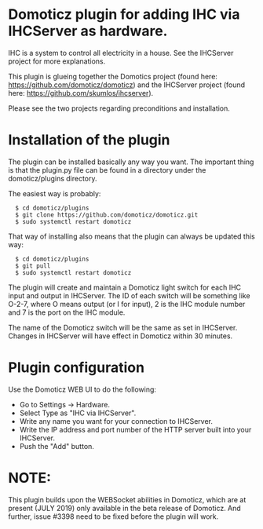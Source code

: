 # Domoticz plugin for adding IHC via IHCServer as hardware.

IHC is a system to control all electricity in a house. See the IHCServer project for more explanations.

This plugin is glueing together the Domotics project (found here: https://github.com/domoticz/domoticz) and the IHCServer project (found here: https://github.com/skumlos/ihcserver).

Please see the two projects regarding preconditions and installation.

# Installation of the plugin

The plugin can be installed basically any way you want. The important thing is that the plugin.py file can be found in a directory under the domoticz/plugins directory.

The easiest way is probably:
```shell
  $ cd domoticz/plugins
  $ git clone https://github.com/domoticz/domoticz.git
  $ sudo systemctl restart domoticz
```

That way of installing also means that the plugin can always be updated this way:
```shell
  $ cd domoticz/plugins
  $ git pull
  $ sudo systemctl restart domoticz
```

The plugin will create and maintain a Domoticz light switch for each IHC input and output in IHCServer. The ID of each switch will be something like O-2-7, where O means output (or I for input), 2 is the IHC module number and 7 is the port on the IHC module.

The name of the Domoticz switch will be the same as set in IHCServer. Changes in IHCServer will have effect in Domoticz within 30 minutes.

# Plugin configuration

Use the Domoticz WEB UI to do the following:

- Go to Settings -> Hardware.
- Select Type as "IHC via IHCServer".
- Write any name you want for your connection to IHCServer.
- Write the IP address and port number of the HTTP server built into your IHCServer.
- Push the "Add" button.

# NOTE:

This plugin builds upon the WEBSocket abilities in Domoticz, which are at present (JULY 2019) only available in the beta release of Domoticz. And further, issue #3398 need to be fixed before the plugin will work.
